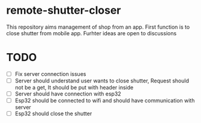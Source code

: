 # remote-shutter-closer
This repository aims management of shop from an app. First function is to close shutter from mobile app. Furhter ideas are open to discussions

# TODO

- [ ]  Fix server connection issues
- [ ]  Server should understand user wants to close shutter, Request should not be a get, It should be put with header inside
- [ ]  Server should have connection with esp32
- [ ]  Esp32 should be connected to wifi and should have communication with server
- [ ]  Esp32 should close the shutter

